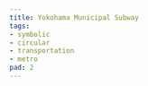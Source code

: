 ```yaml
---
title: Yokohama Municipal Subway
tags:
- symbolic
- circular
- transportation
- metro
pad: 2
---
```



